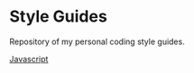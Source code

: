 # Style Guides
Repository of my personal coding style guides.

[Javascript](https://github.com/stormpython/style_guides/blob/master/javascript)
